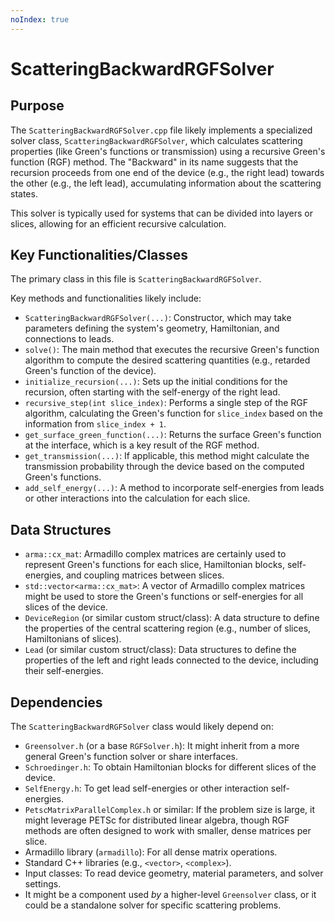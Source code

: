 ```yaml
---
noIndex: true
---
```


# ScatteringBackwardRGFSolver

## Purpose

The `ScatteringBackwardRGFSolver.cpp` file likely implements a specialized solver class, `ScatteringBackwardRGFSolver`, which calculates scattering properties (like Green's functions or transmission) using a recursive Green's function (RGF) method. The "Backward" in its name suggests that the recursion proceeds from one end of the device (e.g., the right lead) towards the other (e.g., the left lead), accumulating information about the scattering states.

This solver is typically used for systems that can be divided into layers or slices, allowing for an efficient recursive calculation.

## Key Functionalities/Classes

The primary class in this file is `ScatteringBackwardRGFSolver`.

Key methods and functionalities likely include:

* `ScatteringBackwardRGFSolver(...)`: Constructor, which may take parameters defining the system's geometry, Hamiltonian, and connections to leads.
* `solve()`: The main method that executes the recursive Green's function algorithm to compute the desired scattering quantities (e.g., retarded Green's function of the device).
* `initialize_recursion(...)`: Sets up the initial conditions for the recursion, often starting with the self-energy of the right lead.
* `recursive_step(int slice_index)`: Performs a single step of the RGF algorithm, calculating the Green's function for `slice_index` based on the information from `slice_index + 1`.
* `get_surface_green_function(...)`: Returns the surface Green's function at the interface, which is a key result of the RGF method.
* `get_transmission(...)`: If applicable, this method might calculate the transmission probability through the device based on the computed Green's functions.
* `add_self_energy(...)`: A method to incorporate self-energies from leads or other interactions into the calculation for each slice.

## Data Structures

* `arma::cx_mat`: Armadillo complex matrices are certainly used to represent Green's functions for each slice, Hamiltonian blocks, self-energies, and coupling matrices between slices.
* `std::vector<arma::cx_mat>`: A vector of Armadillo complex matrices might be used to store the Green's functions or self-energies for all slices of the device.
* `DeviceRegion` (or similar custom struct/class): A data structure to define the properties of the central scattering region (e.g., number of slices, Hamiltonians of slices).
* `Lead` (or similar custom struct/class): Data structures to define the properties of the left and right leads connected to the device, including their self-energies.

## Dependencies

The `ScatteringBackwardRGFSolver` class would likely depend on:

* `Greensolver.h` (or a base `RGFSolver.h`): It might inherit from a more general Green's function solver or share interfaces.
* `Schroedinger.h`: To obtain Hamiltonian blocks for different slices of the device.
* `SelfEnergy.h`: To get lead self-energies or other interaction self-energies.
* `PetscMatrixParallelComplex.h` or similar: If the problem size is large, it might leverage PETSc for distributed linear algebra, though RGF methods are often designed to work with smaller, dense matrices per slice.
* Armadillo library (`armadillo`): For all dense matrix operations.
* Standard C++ libraries (e.g., `<vector>`, `<complex>`).
* Input classes: To read device geometry, material parameters, and solver settings.
* It might be a component used _by_ a higher-level `Greensolver` class, or it could be a standalone solver for specific scattering problems.

